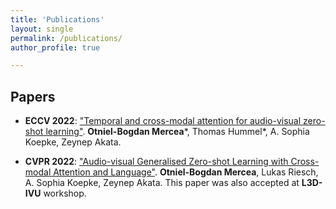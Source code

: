 ```yaml
---
title: 'Publications'
layout: single
permalink: /publications/
author_profile: true

---
```


## Papers

- **ECCV 2022**: ["Temporal and cross-modal attention for audio-visual zero-shot learning"](https://arxiv.org/abs/2207.09966). **Otniel-Bogdan Mercea***, Thomas Hummel*, A. Sophia Koepke, Zeynep Akata.

- **CVPR 2022**: ["Audio-visual Generalised Zero-shot Learning with Cross-modal Attention and Language"](https://arxiv.org/abs/2203.03598). **Otniel-Bogdan
Mercea**, Lukas Riesch, A. Sophia Koepke, Zeynep Akata. This paper was also accepted at **L3D-IVU** workshop.

